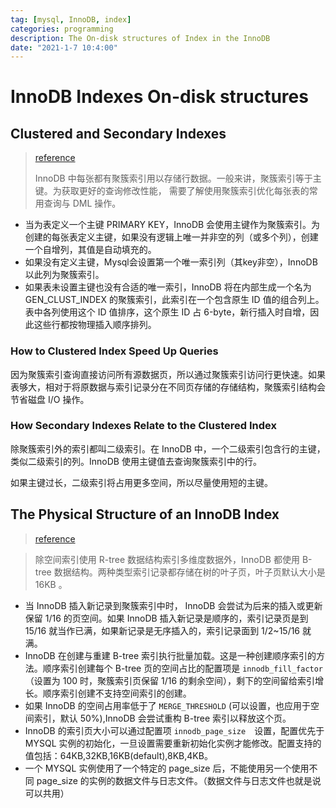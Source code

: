 ```yaml
---
tag: [mysql, InnoDB, index]
categories: programming
description: The On-disk structures of Index in the InnoDB
date: "2021-1-7 10:4:00"
---
```


# InnoDB Indexes On-disk structures

## Clustered and Secondary Indexes

> [reference](https://dev.mysql.com/doc/refman/5.7/en/innodb-index-types.html)
>
> InnoDB 中每张都有聚簇索引用以存储行数据。一般来讲，聚簇索引等于主键。为获取更好的查询修改性能， 需要了解使用聚簇索引优化每张表的常用查询与 DML 操作。

- 当为表定义一个主键 PRIMARY KEY，InnoDB 会使用主键作为聚簇索引。为创建的每张表定义主键，如果没有逻辑上唯一并非空的列（或多个列），创建一个自增列，其值是自动填充的。
- 如果没有定义主键，Mysql会设置第一个唯一索引列（其key非空），InnoDB 以此列为聚簇索引。
- 如果表未设置主键也没有合适的唯一索引，InnoDB 将在内部生成一个名为 GEN_CLUST_INDEX 的聚簇索引，此索引在一个包含原生 ID 值的组合列上。表中各列使用这个 ID 值排序，这个原生 ID 占 6-byte，新行插入时自增，因此这些行都按物理插入顺序排列。

### How to Clustered Index Speed Up Queries

因为聚簇索引查询直接访问所有源数据页，所以通过聚簇索引访问行更快速。如果表够大，相对于将原数据与索引记录分在不同页存储的存储结构，聚簇索引结构会节省磁盘 I/O 操作。

### How Secondary Indexes Relate to the Clustered Index

除聚簇索引外的索引都叫二级索引。在 InnoDB 中，一个二级索引包含行的主键，类似二级索引的列。InnoDB 使用主键值去查询聚簇索引中的行。

如果主键过长，二级索引将占用更多空间，所以尽量使用短的主键。

## The Physical Structure of an InnoDB Index

> [reference](https://dev.mysql.com/doc/refman/5.7/en/innodb-physical-structure.html)

> 除空间索引使用 R-tree 数据结构索引多维度数据外，InnoDB 都使用 B-tree 数据结构。两种类型索引记录都存储在树的叶子页，叶子页默认大小是 16KB 。

- 当 InnoDB 插入新记录到聚簇索引中时， InnoDB 会尝试为后来的插入或更新保留 1/16 的页空间。如果 InnoDB 插入新记录是顺序的，索引记录页是到 15/16 就当作已满，如果新记录是无序插入的，索引记录面到 1/2~15/16 就满。
- InnoDB 在创建与重建 B-tree 索引执行批量加载。这是一种创建顺序索引的方法。顺序索引创建每个 B-tree 页的空间占比的配置项是 `innodb_fill_factor` （设置为 100 时，聚簇索引页保留 1/16 的剩余空间），剩下的空间留给索引增长。顺序索引创建不支持空间索引的创建。
- 如果 InnoDB 的空间占用率低于了 `MERGE_THRESHOLD` (可以设置，也应用于空间索引，默认 50%),InnoDB 会尝试重构 B-tree 索引以释放这个页。
- InnoDB 的索引页大小可以通过配置项 `innodb_page_size`　设置，配置优先于 MYSQL 实例的初始化，一旦设置需要重新初始化实例才能修改。配置支持的值包括：64KB,32KB,16KB(default),8KB,4KB。
- 一个 MYSQL 实例使用了一个特定的 page_size 后，不能使用另一个使用不同 page_size 的实例的数据文件与日志文件。（数据文件与日志文件也就是说可以共用）
